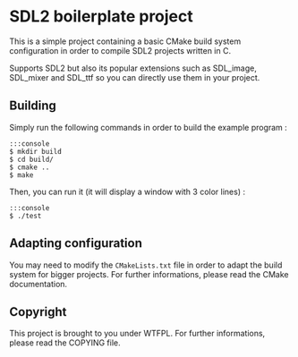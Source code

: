 # SDL2 boilerplate project

This is a simple project containing a basic CMake build system configuration in
order to compile SDL2 projects written in C.

Supports SDL2 but also its popular extensions such as SDL_image, SDL_mixer and
SDL_ttf so you can directly use them in your project.

## Building

Simply run the following commands in order to build the example program :

    :::console
    $ mkdir build
    $ cd build/
    $ cmake ..
    $ make

Then, you can run it (it will display a window with 3 color lines) :

    :::console
    $ ./test

## Adapting configuration

You may need to modify the `CMakeLists.txt` file in order to adapt the build
system for bigger projects. For further informations, please read the CMake
documentation.

## Copyright

This project is brought to you under WTFPL. For further informations, please
read the COPYING file.
